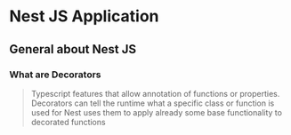 # Nest JS Application

## General about Nest JS

### What are Decorators

> Typescript features that allow annotation of functions or properties.
> Decorators can tell the runtime what a specific class or function is used for
> Nest uses them to apply already some base functionality to decorated functions
